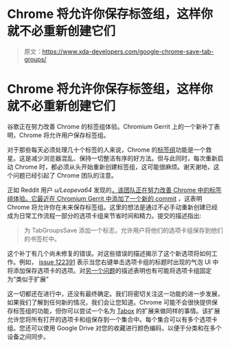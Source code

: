 # Chrome 将允许你保存标签组，这样你就不必重新创建它们

> 原文：<https://www.xda-developers.com/google-chrome-save-tab-groups/>

# Chrome 将允许你保存标签组，这样你就不必重新创建它们

谷歌正在努力改善 Chrome 的标签组体验。Chromium Gerrit 上的一个新补丁表明，Chrome 将允许用户保存标签组。

对于那些每天必须处理几十个标签的人来说，Chrome 的[标签组](https://www.xda-developers.com/google-chrome-tab-groups/)功能是一个救星。这是减少浏览器混乱、保持一切整洁有序的好方法。但与此同时，每次重新启动 Chrome 时，都必须从头开始重新创建标签组，这可能很麻烦。谢天谢地，这个问题已经引起了 Chrome 团队的注意。

正如 Reddit 用户 *u/Leopeva64* 发现的[，该团队正在努力改善 Chrome 中的标签组体验。它最近在 Chromium Gerrit 中添加了](https://www.reddit.com/r/chrome/comments/obipdm/google_is_already_working_on_one_of_the_most/?context=3)[一个新的 commit](https://chromium-review.googlesource.com/c/chromium/src/+/2998406) ，这表明 Chrome 将允许你在未来保存标签组。这里的想法是通过不必手动重新创建已经成为日常工作流程一部分的选项卡组来节省时间和精力。提交的描述指出:

> 为 TabGroupsSave 添加一个标志，允许用户将他们的选项卡组保存到他们的书签栏中。

这个补丁有几个尚未修复的错误。对这些错误的描述揭示了这个新选项将如何工作。例如， [issue 122391](https://bugs.chromium.org/p/chromium/issues/detail?id=1223911) 表示当您右键单击选项卡组的标题时出现的气泡 UI 中将添加保存选项卡的选项。对[另一个问题](https://bugs.chromium.org/p/chromium/issues/detail?id=1223921)的描述表明也有可能将选项卡组固定为“类似于扩展”

这一切都还在进行中，还没有最终确定。我们将密切关注这一功能的进一步发展，如果我们了解到任何新的情况，我们会让您知道。Chrome 可能不会很快提供保存标签组的功能，但你可以尝试一个名为 [Tabox](https://chrome.google.com/webstore/detail/tabox-save-and-share-tab/bdbliblipiempfdkkkjohnecmeknnpoa?hl=en) 的扩展来做同样的事情。该扩展允许您将所有打开的选项卡和组保存到一个集合中。每个集合可以有多个选项卡组。您还可以使用 Google Drive 对您的收藏进行颜色编码，以便于分类和在多个设备之间同步。